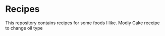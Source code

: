 # Recipes

This repository contains recipes for some foods I like.
Modiy Cake receipe to change oil type
